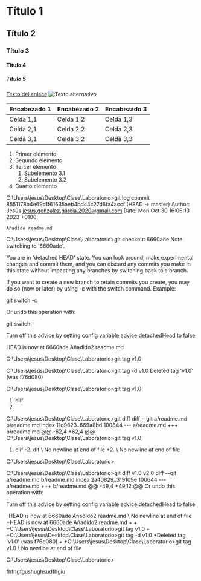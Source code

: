 # Título 1
## Título 2
### Título 3
#### Título 4
##### Título 5
[Texto del enlace](https://andel.es/)
![Texto alternativo](https://s1.eestatic.com/2023/03/10/curiosidades/mascotas/747436034_231551832_1706x1280.jpg)

| Encabezado 1 | Encabezado 2 | Encabezado 3 |
|--------------|--------------|--------------|
| Celda 1,1    | Celda 1,2    | Celda 1,3    |
| Celda 2,1    | Celda 2,2    | Celda 2,3    |
| Celda 3,1    | Celda 3,2    | Celda 3,3    |

1. Primer elemento
2. Segundo elemento
3. Tercer elemento
   1. Subelemento 3.1
   2. Subelemento 3.2
4. Cuarto elemento



 C:\Users\jesus\Desktop\Clase\Laboratorio>git log
commit 8551178b4e69c1f61635aeb4bdc4c27d6fa4accf (HEAD -> master)
Author: Jesús <jesus.gonzalez.garcia.2020@gmail.com>
Date:   Mon Oct 30 16:06:13 2023 +0100

    Añadido readme.md




C:\Users\jesus\Desktop\Clase\Laboratorio>git checkout 6660ade
Note: switching to '6660ade'.

You are in 'detached HEAD' state. You can look around, make experimental
changes and commit them, and you can discard any commits you make in this
state without impacting any branches by switching back to a branch.

If you want to create a new branch to retain commits you create, you may
do so (now or later) by using -c with the switch command. Example:

  git switch -c <new-branch-name>

Or undo this operation with:

  git switch -

Turn off this advice by setting config variable advice.detachedHead to false

HEAD is now at 6660ade Añadido2 readme.md


C:\Users\jesus\Desktop\Clase\Laboratorio>git tag v1.0

C:\Users\jesus\Desktop\Clase\Laboratorio>git tag -d v1.0
Deleted tag 'v1.0' (was f76d080)

C:\Users\jesus\Desktop\Clase\Laboratorio>git tag v1.0



1. diif
2. 

C:\Users\jesus\Desktop\Clase\Laboratorio>git diff
diff --git a/readme.md b/readme.md
index 11d9623..669a8bd 100644
--- a/readme.md
+++ b/readme.md
@@ -62,4 +62,4 @@ C:\Users\jesus\Desktop\Clase\Laboratorio>git tag v1.0


 1. diif
-2. dif
\ No newline at end of file
+2.
\ No newline at end of file

C:\Users\jesus\Desktop\Clase\Laboratorio>




C:\Users\jesus\Desktop\Clase\Laboratorio>git diff v1.0 v2.0
diff --git a/readme.md b/readme.md
index 2a40829..319109e 100644
--- a/readme.md
+++ b/readme.md
@@ -49,4 +49,12 @@ Or undo this operation with:

 Turn off this advice by setting config variable advice.detachedHead to false

-HEAD is now at 6660ade Añadido2 readme.md
\ No newline at end of file
+HEAD is now at 6660ade Añadido2 readme.md
+
+
+C:\Users\jesus\Desktop\Clase\Laboratorio>git tag v1.0
+
+C:\Users\jesus\Desktop\Clase\Laboratorio>git tag -d v1.0
+Deleted tag 'v1.0' (was f76d080)
+
+C:\Users\jesus\Desktop\Clase\Laboratorio>git tag v1.0
\ No newline at end of file

C:\Users\jesus\Desktop\Clase\Laboratorio>












fhfhgfgushughsudfhgiu